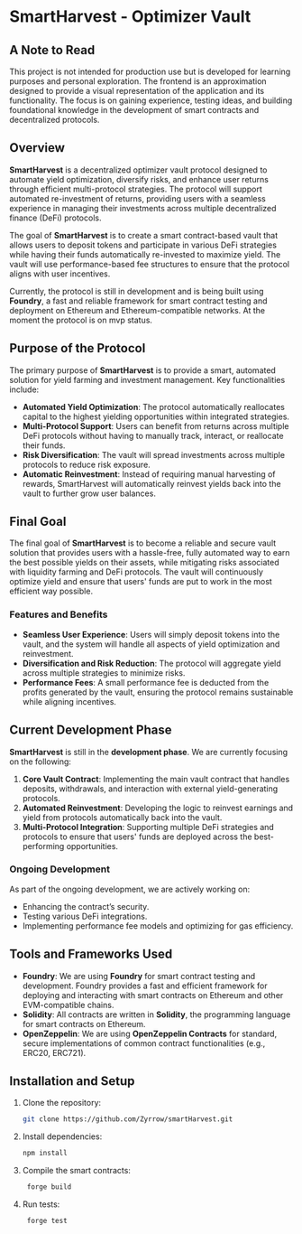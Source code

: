 # SmartHarvest - Optimizer Vault

## A Note to Read

This project is not intended for production use but is developed for learning purposes and personal exploration. The frontend is an approximation designed to provide a visual representation of the application and its functionality. The focus is on gaining experience, testing ideas, and building foundational knowledge in the development of smart contracts and decentralized protocols.

## Overview

**SmartHarvest** is a decentralized optimizer vault protocol designed to automate yield optimization, diversify risks, and enhance user returns through efficient multi-protocol strategies. The protocol will support automated re-investment of returns, providing users with a seamless experience in managing their investments across multiple decentralized finance (DeFi) protocols.

The goal of **SmartHarvest** is to create a smart contract-based vault that allows users to deposit tokens and participate in various DeFi strategies while having their funds automatically re-invested to maximize yield. The vault will use performance-based fee structures to ensure that the protocol aligns with user incentives.

Currently, the protocol is still in development and  is being built using **Foundry**, a fast and reliable framework for smart contract testing and deployment on Ethereum and Ethereum-compatible networks. At the moment the protocol is on mvp status.

## Purpose of the Protocol

The primary purpose of **SmartHarvest** is to provide a smart, automated solution for yield farming and investment management. Key functionalities include:

- **Automated Yield Optimization**: The protocol automatically reallocates capital to the highest yielding opportunities within integrated strategies.
- **Multi-Protocol Support**: Users can benefit from returns across multiple DeFi protocols without having to manually track, interact, or reallocate their funds.
- **Risk Diversification**: The vault will spread investments across multiple protocols to reduce risk exposure.
- **Automatic Reinvestment**: Instead of requiring manual harvesting of rewards, SmartHarvest will automatically reinvest yields back into the vault to further grow user balances.

## Final Goal

The final goal of **SmartHarvest** is to become a reliable and secure vault solution that provides users with a hassle-free, fully automated way to earn the best possible yields on their assets, while mitigating risks associated with liquidity farming and DeFi protocols. The vault will continuously optimize yield and ensure that users' funds are put to work in the most efficient way possible.

### Features and Benefits

- **Seamless User Experience**: Users will simply deposit tokens into the vault, and the system will handle all aspects of yield optimization and reinvestment.
- **Diversification and Risk Reduction**: The protocol will aggregate yield across multiple strategies to minimize risks.
- **Performance Fees**: A small performance fee is deducted from the profits generated by the vault, ensuring the protocol remains sustainable while aligning incentives.

## Current Development Phase

**SmartHarvest** is still in the **development phase**. We are currently focusing on the following:

1. **Core Vault Contract**: Implementing the main vault contract that handles deposits, withdrawals, and interaction with external yield-generating protocols.
2. **Automated Reinvestment**: Developing the logic to reinvest earnings and yield from protocols automatically back into the vault.
3. **Multi-Protocol Integration**: Supporting multiple DeFi strategies and protocols to ensure that users' funds are deployed across the best-performing opportunities.

### Ongoing Development

As part of the ongoing development, we are actively working on:

- Enhancing the contract’s security.
- Testing various DeFi integrations.
- Implementing performance fee models and optimizing for gas efficiency.

## Tools and Frameworks Used

- **Foundry**: We are using **Foundry** for smart contract testing and development. Foundry provides a fast and efficient framework for deploying and interacting with smart contracts on Ethereum and other EVM-compatible chains.
- **Solidity**: All contracts are written in **Solidity**, the programming language for smart contracts on Ethereum.
- **OpenZeppelin**: We are using **OpenZeppelin Contracts** for standard, secure implementations of common contract functionalities (e.g., ERC20, ERC721).

## Installation and Setup

1. Clone the repository:

   ```bash
   git clone https://github.com/Zyrrow/smartHarvest.git

   ```

2. Install dependencies:

   ```bash
   npm install

   ```

3. Compile the smart contracts:

   ```bash
    forge build

   ```

4. Run tests:

   ```bash
    forge test

   ```

